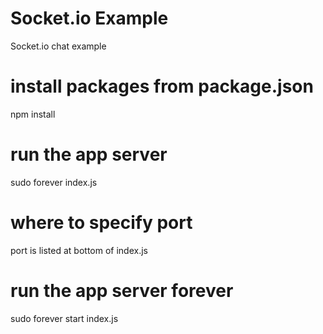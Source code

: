 # Socket.io Example
Socket.io chat example

# install packages from package.json

npm install

# run the app server

sudo forever index.js

# where to specify port

port is listed at bottom of index.js

# run the app server forever

sudo forever start index.js
